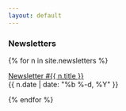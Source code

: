 ```yaml
---
layout: default
---
```


<h3>Newsletters</h3>

{% for n in site.newsletters %}
<p><a href="{{ n.url | absolute_url }}">Newsletter #{{ n.title }}</a><br/> 
<time datetime="{{ n.date | date_to_xmlschema }}" itemprop="datePublished">{{ n.date | date: "%b %-d, %Y" }}</time>
</p>
{% endfor %}

